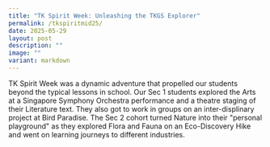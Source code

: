 ```yaml
---
title: "TK Spirit Week: Unleashing the TKGS Explorer"
permalink: /tkspiritmid25/
date: 2025-05-29
layout: post
description: ""
image: ""
variant: markdown
---
```

<p>TK Spirit Week was a dynamic adventure that propelled our students beyond the typical lessons in school. Our Sec 1 students explored the Arts at a Singapore Symphony Orchestra performance and a theatre staging of their Literature text. They also got to work in groups on an inter-displinary project at Bird Paradise. The Sec 2 cohort turned Nature into their "personal playground" as they explored Flora and Fauna on an Eco-Discovery Hike and went on learning journeys to different industries.</p>